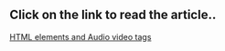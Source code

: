 ## Click on the link to read the article..

[HTML elements and Audio video tags](https://trupti221.hashnode.dev/html-elements-and-audio-video-tags)